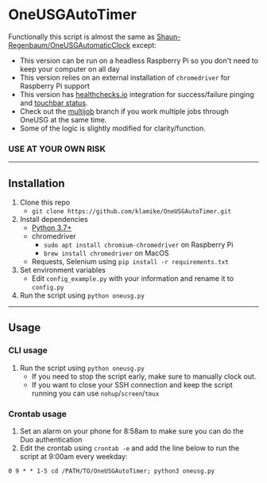 # OneUSGAutoTimer

Functionally this script is almost the same as [Shaun-Regenbaum/OneUSGAutomaticClock](https://github.com/Shaun-Regenbaum/OneUSGAutomaticClock) except:
- This version can be run on a headless Raspberry Pi so you don't need to keep your computer on all day
- This version relies on an external installation of `chromedriver` for Raspberry Pi support
- This version has [healthchecks.io](https://healthchecks.io) integration for success/failure pinging and [touchbar status](https://github.com/klamike/btt-healthchecks).
- Check out the [multijob](https://github.com/klamike/OneUSGAutoTimer/tree/multijob) branch if you work multiple jobs through OneUSG at the same time.
- Some of the logic is slightly modified for clarity/function.

### USE AT YOUR OWN RISK
___

## Installation

1. Clone this repo
    - `git clone https://github.com/klamike/OneUSGAutoTimer.git`
2. Install dependencies
    - [Python 3.7+](https://www.python.org/downloads/)
    - chromedriver
      - `sudo apt install chromium-chromedriver` on Raspberry Pi
      - `brew install chromedriver` on MacOS
    - Requests, Selenium using `pip install -r requirements.txt`
3. Set environment variables
    - Edit `config_example.py` with your information and rename it to `config.py`
4. Run the script using `python oneusg.py`

___

## Usage

### CLI usage

1. Run the script using `python oneusg.py`
   - If you need to stop the script early, make sure to manually clock out.
   - If you want to close your SSH connection and keep the script running you can use `nohup`/`screen`/`tmux`

### Crontab usage

1. Set an alarm on your phone for 8:58am to make sure you can do the Duo authentication
2. Edit the crontab using `crontab -e` and add the line below to run the script at 9:00am every weekday:

`0 9 * * 1-5 cd /PATH/TO/OneUSGAutoTimer; python3 oneusg.py`
